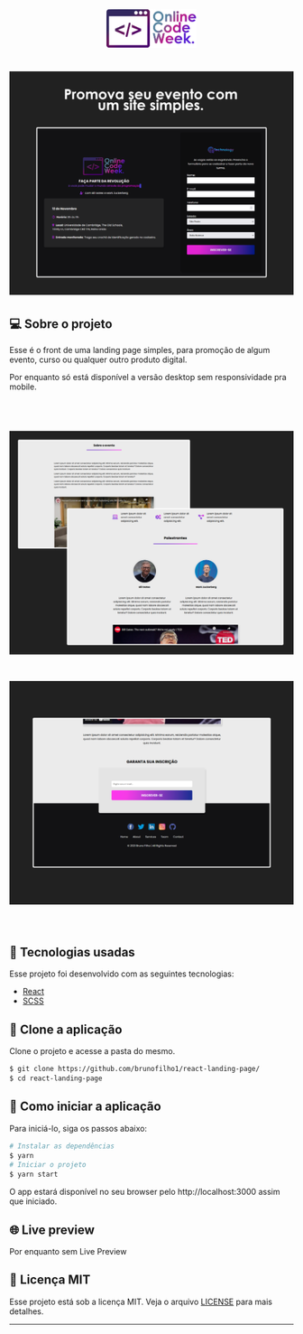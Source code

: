 <div align="center">
  <img alt="Event Logo" width="160px" src=".github/event-logo.png" />
</div>

<h1 align="center">
    <img alt="Landing Page" src=".github/page-home.png" />
</h1>


## 💻 Sobre o projeto

Esse é o front de uma landing page simples, para promoção de algum evento, curso ou qualquer outro produto digital.

Por enquanto só está disponível a versão desktop sem responsividade pra mobile.

<br>

<h1 align="center">
    <img width="900px" alt="Landing Page" src=".github/page-main.png" />
</h1>

<h1 align="center">
    <img width="900px" alt="Landing Page" src=".github/page-footer.png" />
</h1>

<br>

## 🧪 Tecnologias usadas

Esse projeto foi desenvolvido com as seguintes tecnologias:

- [React](https://reactjs.org)
- [SCSS](https://sass-lang.com/)

## 🔗  Clone a aplicação

Clone o projeto e acesse a pasta do mesmo.

```bash
$ git clone https://github.com/brunofilho1/react-landing-page/
$ cd react-landing-page
```
## 🚀 Como iniciar a aplicação

Para iniciá-lo, siga os passos abaixo:
```bash
# Instalar as dependências
$ yarn
# Iniciar o projeto
$ yarn start
```
O app estará disponível no seu browser pelo http://localhost:3000 assim que iniciado.

## 🌐 Live preview
Por enquanto sem Live Preview

## 📝 Licença MIT

Esse projeto está sob a licença MIT. Veja o arquivo [LICENSE](LICENSE) para mais detalhes.

---
